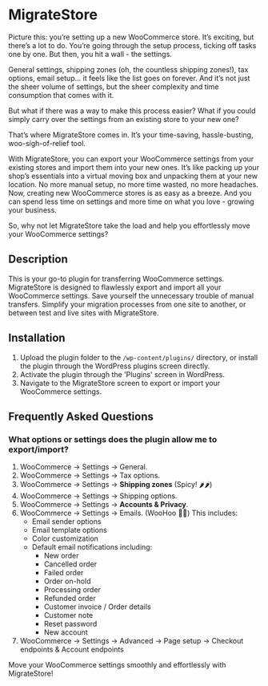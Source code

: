 # MigrateStore

Picture this: you’re setting up a new WooCommerce store. It’s exciting, but there’s a lot to do. You’re going through the setup process, ticking off tasks one by one. But then, you hit a wall - the settings.

General settings, shipping zones (oh, the countless shipping zones!), tax options, email setup... it feels like the list goes on forever. And it’s not just the sheer volume of settings, but the sheer complexity and time consumption that comes with it.

But what if there was a way to make this process easier? What if you could simply carry over the settings from an existing store to your new one?

That’s where MigrateStore comes in. It’s your time-saving, hassle-busting, woo-sigh-of-relief tool.

With MigrateStore, you can export your WooCommerce settings from your existing stores and import them into your new ones. It’s like packing up your shop’s essentials into a virtual moving box and unpacking them at your new location. No more manual setup, no more time wasted, no more headaches.
Now, creating new WooCommerce stores is as easy as a breeze. And you can spend less time on settings and more time on what you love - growing your business.

So, why not let MigrateStore take the load and help you effortlessly move your WooCommerce settings?

## Description

This is your go-to plugin for transferring WooCommerce settings. MigrateStore is designed to flawlessly export and import all your WooCommerce settings. Save yourself the unnecessary trouble of manual transfers. Simplify your migration processes from one site to another, or between test and live sites with MigrateStore.

## Installation

1. Upload the plugin folder to the `/wp-content/plugins/` directory, or install the plugin through the WordPress plugins screen directly.
2. Activate the plugin through the 'Plugins' screen in WordPress.
3. Navigate to the MigrateStore screen to export or import your WooCommerce settings.

## Frequently Asked Questions

### What options or settings does the plugin allow me to export/import?

1. WooCommerce → Settings → General.
2. WooCommerce → Settings → Tax options.
3. WooCommerce → Settings → **Shipping zones** (Spicy! 🌶️🌶️)
4. WooCommerce → Settings → Shipping options.
5. WooCommerce → Settings → **Accounts & Privacy**.
6. WooCommerce → Settings → Emails. (WooHoo 🙌🙌) This includes:
    - Email sender options
    - Email template options
    - Color customization
    - Default email notifications including:
        - New order
        - Cancelled order
        - Failed order
        - Order on-hold
        - Processing order
        - Refunded order
        - Customer invoice / Order details
        - Customer note
        - Reset password
        - New account
7. WooCommerce → Settings → Advanced → Page setup → Checkout endpoints & Account endpoints

Move your WooCommerce settings smoothly and effortlessly with MigrateStore!
